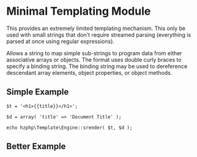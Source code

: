 Minimal Templating Module
=========================

This provides an extremely limited templating mechanism.  This only be used
with small strings that don't require streamed parsing (everything is parsed
at once using regular expressions).

Allows a string to map simple sub-strings to program data from either
associative arrays or objects.  The format uses double curly braces to
specify a binding string.  The binding string may be used to dereference
descendant array elements, object properties, or object methods.

Simple Example
--------------

    $t = '<h1>{{title}}</h1>';

    $d = array( 'title' => 'Document Title' );

    echo hzphp\Template\Engine::srender( $t, $d );

Better Example
--------------

    
